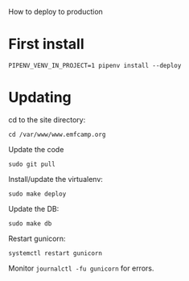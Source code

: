 How to deploy to production

# First install

    PIPENV_VENV_IN_PROJECT=1 pipenv install --deploy

# Updating

cd to the site directory:

    cd /var/www/www.emfcamp.org

Update the code

    sudo git pull

Install/update the virtualenv:

    sudo make deploy

Update the DB:

    sudo make db

Restart gunicorn:

    systemctl restart gunicorn

Monitor `journalctl -fu gunicorn` for errors.
